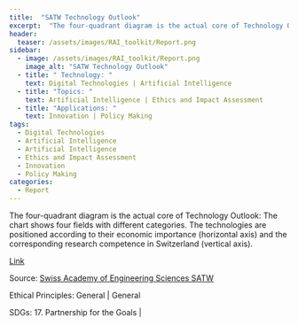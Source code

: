 ```yaml
---
title:  "SATW Technology Outlook"  
excerpt:  "The four-quadrant diagram is the actual core of Technology Outlook: The chart sh (...)"  
header:
  teaser: /assets/images/RAI_toolkit/Report.png
sidebar:
  - image: /assets/images/RAI_toolkit/Report.png
    image_alt: "SATW Technology Outlook"
  - title: " Technology: "
    text: Digital Technologies | Artificial Intelligence
  - title: "Topics: " 
    text: Artificial Intelligence | Ethics and Impact Assessment
  - title: "Applications: " 
    text: Innovation | Policy Making
tags:
  - Digital Technologies
  - Artificial Intelligence
  - Artificial Intelligence
  - Ethics and Impact Assessment
  - Innovation
  - Policy Making
categories:
  - Report
---
```

The four-quadrant diagram is the actual core of Technology Outlook: The chart shows four fields with different categories. The technologies are positioned according to their economic importance (horizontal axis) and the corresponding research competence in Switzerland (vertical axis).

[Link](https://technology-outlook.satw.ch/en/national-trends)

Source: [Swiss Academy of Engineering Sciences SATW ](https://www.satw.ch/en/)

Ethical Principles: General | General

SDGs: 17. Partnership for the Goals | 
